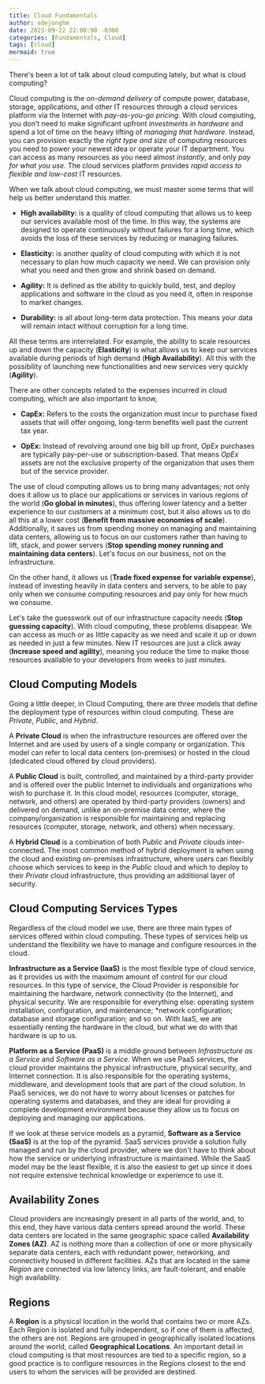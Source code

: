 ```yaml
---
title: Cloud Fundamentals
author: adejonghm
date: 2023-09-22 22:00:00 -0300
categories: [Fundamentals, Cloud]
tags: [cloud]
mermaid: true
---
```


There's been a lot of talk about cloud computing lately, but what is cloud computing?

Cloud computing is the *on-demand delivery* of compute power, database, storage, applications, and other IT resources through a cloud services platform via the Internet with *pay-as-you-go pricing*. With cloud computing, you don’t need to make significant upfront *investments in hardware* and spend a lot of time on the heavy lifting of *managing that hardware*. Instead, you can provision exactly the *right type and size* of computing resources you need to power your newest idea or operate your IT department. You can access as many resources as you need almost *instantly*, and only *pay for what you use*. The cloud services platform provides *rapid access to flexible and low-cost* IT resources.

When we talk about cloud computing, we must master some terms that will help us better understand this matter.

- **High availability:** is a quality of cloud computing that allows us to keep our services available most of the time. In this way, the systems are designed to operate continuously without failures for a long time, which avoids the loss of these services by reducing or managing failures.

- **Elasticity:** is another quality of cloud computing with which it is not necessary to plan how much capacity we need. We can provision only what you need and then grow and shrink based on demand.

- **Agility:** It is defined as the ability to quickly build, test, and deploy applications and software in the cloud as you need it, often in response to market changes.

- **Durability:** is all about long-term data protection. This means your data will remain intact without corruption for a long time.

All these terms are interrelated. For example, the ability to scale resources up and down the capacity (**Elasticity**) is what allows us to keep our services available during periods of high demand (**High Availability**). All this with the possibility of launching new functionalities and new services very quickly (**Agility**).

There are other concepts related to the expenses incurred in cloud computing, which are also important to know,

- **CapEx:** Refers to the costs the organization must incur to purchase fixed assets that will offer ongoing, long-term benefits well past the current tax year.

- **OpEx:** Instead of revolving around one big bill up front, *OpEx* purchases are typically pay-per-use or subscription-based. That means *OpEx* assets are not the exclusive property of the organization that uses them but of the service provider.

The use of cloud computing allows us to bring many advantages; not only does it allow us to place our applications or services in various regions of the world (**Go global in minutes**), thus offering lower latency and a better experience to our customers at a minimum cost, but it also allows us to do all this at a lower cost (**Benefit from massive economies of scale**). Additionally, it saves us from spending money on managing and maintaining data centers, allowing us to focus on our customers rather than having to lift, stack, and power servers (**Stop spending money running and maintaining data centers**). Let's focus on our business, not on the infrastructure.

On the other hand, it allows us (**Trade fixed expense for variable expense**), instead of investing heavily in data centers and servers, to be able to pay only when we consume computing resources and pay only for how much we consume.

Let's take the guesswork out of our infrastructure capacity needs (**Stop guessing capacity**). With cloud computing, these problems disappear. We can access as much or as little capacity as we need and scale it up or down as needed in just a few minutes. New IT resources are just a click away (**Increase speed and agility**), meaning you reduce the time to make those resources available to your developers from weeks to just minutes.

## Cloud Computing Models

Going a little deeper, in Cloud Computing, there are three models that define the deployment type of resources within cloud computing. These are *Private*, *Public*, and *Hybrid*.

A **Private Cloud** is when the infrastructure resources are offered over the Internet and are used by users of a single company or organization. This model can refer to local data centers (on-premises) or hosted in the cloud (dedicated cloud offered by cloud providers).

A **Public Cloud** is built, controlled, and maintained by a third-party provider and is offered over the public Internet to individuals and organizations who wish to purchase it. In this cloud model, resources (computer, storage, network, and others) are operated by third-party providers (owners) and delivered on demand, unlike an on-premise data center, where the company/organization is responsible for maintaining and replacing resources (computer, storage, network, and others) when necessary.

A **Hybrid Cloud** is a combination of both *Public* and *Private* clouds inter-connected. The most common method of hybrid deployment is when using the cloud and existing on-premises infrastructure, where users can flexibly choose which services to keep in the *Public* cloud and which to deploy to their *Private* cloud infrastructure, thus providing an additional layer of security.

## Cloud Computing Services Types

Regardless of the cloud model we use, there are three main types of services offered within cloud computing. These types of services help us understand the flexibility we have to manage and configure resources in the cloud.

**Infrastructure as a Service (IaaS)** is the most flexible type of cloud service, as it provides us with the maximum amount of control for our cloud resources. In this type of service, the Cloud Provider is responsible for maintaining the hardware, network connectivity (to the Internet), and physical security. We are responsible for everything else: operating system installation, configuration, and maintenance; *network configuration; database and storage configuration; and so on. With IaaS, we are essentially renting the hardware in the cloud, but what we do with that hardware is up to us.

**Platform as a Service (PaaS)** is a middle ground between *Infrastructure as a Service* and *Software as a Service*. When we use PaaS services, the cloud provider maintains the physical infrastructure, physical security, and Internet connection. It is also responsible for the operating systems, middleware, and development tools that are part of the cloud solution. In PaaS services, we do not have to worry about licenses or patches for operating systems and databases, and they are ideal for providing a complete development environment because they allow us to focus on deploying and managing our applications.

If we look at these service models as a pyramid, **Software as a Service (SaaS)** is at the top of the pyramid. SaaS services provide a solution fully managed and run by the cloud provider, where we don't have to think about how the service or underlying infrastructure is maintained. While the SaaS model may be the least flexible, it is also the easiest to get up since it does not require extensive technical knowledge or experience to use it.

## Availability Zones

Cloud providers are increasingly present in all parts of the world, and, to this end, they have various data centers spread around the world. These data centers are located in the same geographic space called **Availability Zones (AZ)**. AZ is nothing more than a collection of one or more physically separate data centers, each with redundant power, networking, and connectivity housed in different facilities. AZs that are located in the same *Region* are connected via low latency links, are fault-tolerant, and enable high availability.

## Regions

A **Region** is a physical location in the world that contains two or more AZs. Each Region is isolated and fully independent, so if one of them is affected, the others are not. Regions are grouped in geographically isolated locations around the world, called **Geographical Locations**. An important detail in cloud computing is that most resources are tied to a specific region, so a good practice is to configure resources in the Regions closest to the end users to whom the services will be provided are destined.
